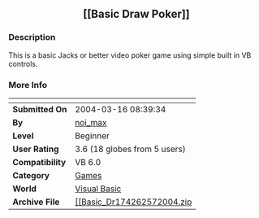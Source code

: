 ﻿<div align="center">

## \[\[Basic Draw Poker\]\]


</div>

### Description

This is a basic Jacks or better video poker game using simple built in VB controls.
 
### More Info
 


<span>             |<span>
---                |---
**Submitted On**   |2004-03-16 08:39:34
**By**             |[noi\_max](https://github.com/Planet-Source-Code/PSCIndex/blob/master/ByAuthor/noi-max.md)
**Level**          |Beginner
**User Rating**    |3.6 (18 globes from 5 users)
**Compatibility**  |VB 6\.0
**Category**       |[Games](https://github.com/Planet-Source-Code/PSCIndex/blob/master/ByCategory/games__1-38.md)
**World**          |[Visual Basic](https://github.com/Planet-Source-Code/PSCIndex/blob/master/ByWorld/visual-basic.md)
**Archive File**   |[\[\[Basic\_Dr174262572004\.zip](https://github.com/Planet-Source-Code/noi-max-basic-draw-poker__1-53635/archive/master.zip)








